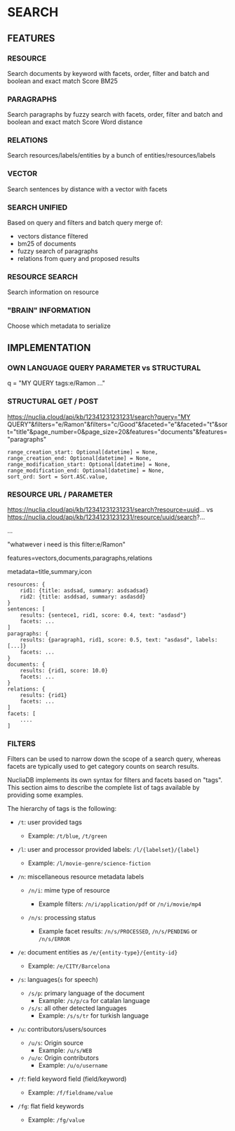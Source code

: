 # SEARCH

## FEATURES

### RESOURCE

Search documents by keyword with facets, order, filter and batch and boolean and exact match
Score BM25

### PARAGRAPHS

Search paragraphs by fuzzy search with facets, order, filter and batch and boolean and exact match
Score Word distance

### RELATIONS

Search resources/labels/entities by a bunch of entities/resources/labels

### VECTOR

Search sentences by distance with a vector with facets

### SEARCH UNIFIED

Based on query and filters and batch query merge of:

- vectors distance filtered
- bm25 of documents
- fuzzy search of paragraphs
- relations from query and proposed results

### RESOURCE SEARCH

Search information on resource

### "BRAIN" INFORMATION

Choose which metadata to serialize

## IMPLEMENTATION

### OWN LANGUAGE QUERY PARAMETER vs STRUCTURAL

q = "MY QUERY tags:e/Ramon ..."

### STRUCTURAL GET / POST

https://nuclia.cloud/api/kb/12341231231231/search?query="MY QUERY"&filters="e/Ramon"&filters="c/Good"&faceted="e"&faceted="t"&sort="title"&page_number=0&page_size=20&features="documents"&features="paragraphs"

    range_creation_start: Optional[datetime] = None,
    range_creation_end: Optional[datetime] = None,
    range_modification_start: Optional[datetime] = None,
    range_modification_end: Optional[datetime] = None,
    sort_ord: Sort = Sort.ASC.value,

### RESOURCE URL / PARAMETER

https://nuclia.cloud/api/kb/12341231231231/search?resource=uuid... vs https://nuclia.cloud/api/kb/12341231231231/resource/uuid/search?...

...

"whatwever i need is this filter:e/Ramon"

features=vectors,documents,paragraphs,relations

metadata=title,summary,icon

    resources: {
        rid1: {title: asdsad, summary: asdsadsad}
        rid2: {title: asddsad, summary: asdasdd}
    }
    sentences: [
        results: {sentece1, rid1, score: 0.4, text: "asdasd"}
        facets: ...
    ]
    paragraphs: {
        results: {paragraph1, rid1, score: 0.5, text: "asdasd", labels: [...]}
        facets: ...
    }
    documents: {
        results: {rid1, score: 10.0}
        facets: ...
    }
    relations: {
        results: {rid1}
        facets: ...
    ]
    facets: [
        ....
    ]

### FILTERS

Filters can be used to narrow down the scope of a search query, whereas facets are typically used to get category counts on search results.

NucliaDB implements its own syntax for filters and facets based on "tags". This section aims to describe the complete list of tags available by providing some examples.

The hierarchy of tags is the following:

- `/t`: user provided tags
  - Example: `/t/blue`, `/t/green`

- `/l`: user and processor provided labels: `/l/{labelset}/{label}`
  - Example: `/l/movie-genre/science-fiction`

- `/n`: miscellaneous resource metadata labels
  - `/n/i`: mime type of resource
    - Example filters: `/n/i/application/pdf` or `/n/i/movie/mp4`

  - `/n/s`: processing status
    - Example facet results: `/n/s/PROCESSED`, `/n/s/PENDING` or `/n/s/ERROR`

- `/e`: document entities as `/e/{entity-type}/{entity-id}`
  - Example: `/e/CITY/Barcelona`

- `/s`: languages(`s` for speech)
  - `/s/p`: primary language of the document
    - Example: `/s/p/ca` for catalan language
  - `/s/s`: all other detected languages
    - Example: `/s/s/tr` for turkish language

- `/u`: contributors/users/sources
  - `/u/s`: Origin source
    - Example: `/u/s/WEB`
  - `/u/o`: Origin contributors
    - Example: `/u/o/username`

- `/f`: field keyword field (field/keyword)
  - Example: `/f/fieldname/value`

- `/fg`: flat field keywords
  - Example: `/fg/value`
